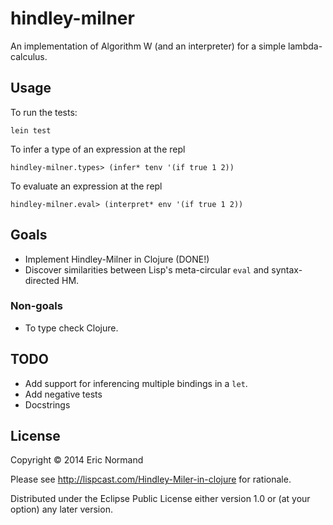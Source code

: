 # hindley-milner

An implementation of Algorithm W (and an interpreter) for a simple
lambda-calculus.

## Usage

To run the tests:

    lein test

To infer a type of an expression at the repl

    hindley-milner.types> (infer* tenv '(if true 1 2))

To evaluate an expression at the repl

    hindley-milner.eval> (interpret* env '(if true 1 2))

## Goals

* Implement Hindley-Milner in Clojure (DONE!)
* Discover similarities between Lisp's meta-circular `eval` 
  and syntax-directed HM.

### Non-goals

* To type check Clojure.

## TODO

* Add support for inferencing multiple bindings in a `let`.
* Add negative tests
* Docstrings

## License

Copyright © 2014 Eric Normand

Please see http://lispcast.com/Hindley-Miler-in-clojure for rationale.

Distributed under the Eclipse Public License either version 1.0 or (at
your option) any later version.
